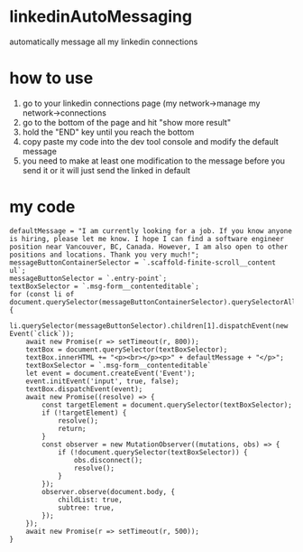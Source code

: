 # linkedinAutoMessaging
automatically message all my linkedin connections

# how to use
1. go to your linkedin connections page (my network->manage my network->connections
2. go to the bottom of the page and hit "show more result"
3. hold the "END" key until you reach the bottom
4. copy paste my code into the dev tool console and modify the default message
5. you need to make at least one modification to the message before you send it or it will just send the linked in default

# my code
```
defaultMessage = "I am currently looking for a job. If you know anyone is hiring, please let me know. I hope I can find a software engineer position near Vancouver, BC, Canada. However, I am also open to other positions and locations. Thank you very much!";
messageButtonContainerSelector = `.scaffold-finite-scroll__content ul`;
messageButtonSelector = `.entry-point`;
textBoxSelector = `.msg-form__contenteditable`;
for (const li of document.querySelector(messageButtonContainerSelector).querySelectorAll('li')) {
    li.querySelector(messageButtonSelector).children[1].dispatchEvent(new Event(`click`));
    await new Promise(r => setTimeout(r, 800));
    textBox = document.querySelector(textBoxSelector);
    textBox.innerHTML += "<p><br></p><p>" + defaultMessage + "</p>";
    textBoxSelector = `.msg-form__contenteditable`
    let event = document.createEvent('Event');
    event.initEvent('input', true, false);
    textBox.dispatchEvent(event);
    await new Promise((resolve) => {
        const targetElement = document.querySelector(textBoxSelector);
        if (!targetElement) {
            resolve();
            return;
        }
        const observer = new MutationObserver((mutations, obs) => {
            if (!document.querySelector(textBoxSelector)) {
                obs.disconnect();
                resolve();
            }
        });
        observer.observe(document.body, {
            childList: true,
            subtree: true,
        });
    });
    await new Promise(r => setTimeout(r, 500));
}
```

